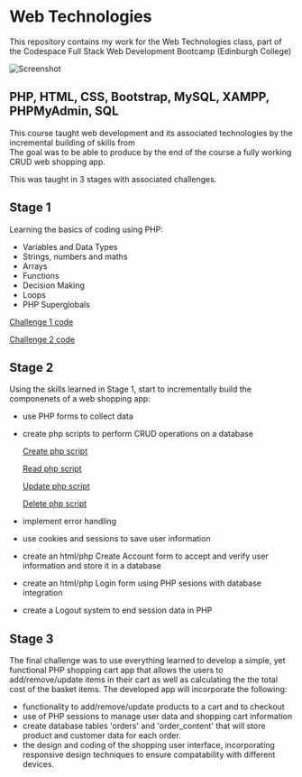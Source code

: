 # Web Technologies
This repository contains my work for the Web Technologies class, part of the Codespace Full Stack Web Development Bootcamp (Edinburgh College)

![Screenshot](https://moodle.edinburghcollege.ac.uk/pluginfile.php/4311273/course/overviewfiles/Codespace%20-%20Grey.png)

## PHP, HTML, CSS, Bootstrap, MySQL, XAMPP, PHPMyAdmin, SQL
This course taught web development and its associated technologies by the incremental building of skills from  
The goal was to be able to produce by the end of the course a fully working CRUD web shopping app. 

This was taught in 3 stages with associated challenges.
## Stage 1
Learning the basics of coding using PHP:

- Variables and Data Types
- Strings, numbers and maths 
- Arrays
- Functions
- Decision Making
- Loops
- PHP Superglobals

[Challenge 1 code](/Challenge_1)

[Challenge 2 code](Challenge_2)


## Stage 2

Using the skills learned in Stage 1, start to incrementally build the componenets of a web shopping app:

- use PHP forms to collect data
- create php scripts to perform CRUD operations on a database
  
  [Create php script](Challenge_3_CRUD_rework/create.php/)

  [Read php script](Challenge_3_CRUD_rework/read.php/)

  [Update php script](Challenge_3_CRUD_rework/update.php/)
  
  [Delete php script](Challenge_3_CRUD_rework/delete.php/)
  
- implement error handling
- use cookies and sessions to save user information
- create an html/php Create Account form to accept and verify user information and store it in a database
- create an html/php Login form using PHP sesions with database integration
- create a Logout system to end session data in PHP

## Stage 3
The final challenge was to use everything learned to develop a simple, yet functional PHP shopping cart app that allows the users to add/remove/update items in their cart as well as calculating the the total cost of the basket items. 
The developed app will incorporate the following:
- functionality to add/remove/update products to a cart and to checkout
- use of PHP sessions to manage user data and shopping cart information
- create database tables 'orders' and 'order_content' that will store product and customer data for each order.
- the design and coding of the shopping user interface, incorporating responsive design techniques to ensure compatability with different devices.
